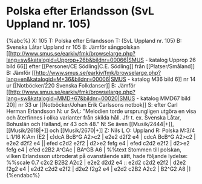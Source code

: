 # Polska efter Erlandsson (SvL Uppland nr. 105)

{%abc%}
X: 105
T: Polska efter Erlandsson
T: (SvL Uppland nr. 105)
B: Svenska Låtar Uppland nr 105
B: Jämför sångpolskan [[http://www.smus.se/earkiv/fmk/browselarge.php?lang=sw&katalogid=Upprop+26b&bildnr=00066|SMUS - katalog Upprop 26 bild 66]] efter [[Personer/CE Södling|C.E. Södling]] från [[Platser/Småland]]
B: Jämför [[http://www.smus.se/earkiv/fmk/browselarge.php?lang=en&katalogid=M+36&bildnr=00006|SMUS - katalog M36 bild 6]] nr 14 ur [[Notböcker/220 Svenska Folkdanser]]
B: Jämför [[http://www.smus.se/earkiv/fmk/browselarge.php?lang=sw&katalogid=MMD+67&bildnr=00020|SMUS - katalog MMD67 bild 20]] nr 33 ur [[Notböcker/Johan Erik Carlssons notbok]]
S: efter Carl Herman Erlandsson
N: ur SvL: "Melodien torde ursprungligen utgöra en visa och återfinnes i olika varianter från skilda håll. Jfr t. ex. Svenska Låtar, Bohuslän och Halland, nr 43 och 48."
N: Se även [[Musik/2444|+]], [[Musik/2618|+]] och [[Musik/2670|+]]
Z: Nils L
O: Uppland
R: Polska
M:3/4
L:1/16
K:Am
(E2 | c)dcA BcB^G A2>c2 | e2e2 d2f2 e4 | cdcA BcB^G A2>c2 | e2e2 d2f2 e4 ||
efed c2d2 e2f2 | d2>e2 fefg e4 | efed c2d2 e2f2 | d2>e2 fefg e4 |
efed c2B2 A^GAc | BA^GB A6 | 
%%text Stommen till polskan, vilken Erlandsson utbroderat på ovanstående sätt, hade följande lydelse:
%%scale 0.7
c2c2 B2B2 A2c2 | e2e2 d2d2 e4 :: e2d2 c2d2 e2f2 | d2e2 f2g2 e4 | e2d2 c2d2 e2f2 | d2e2 f2g2 e4 | e2d2 c2B2 A2c2 | B2^G2 A8 |]
{%endabc%}
